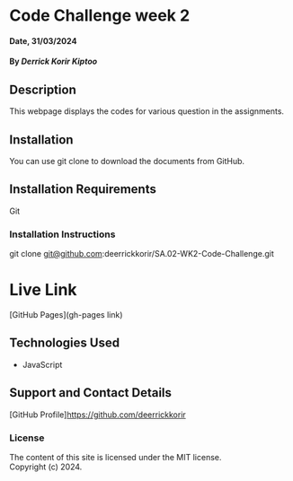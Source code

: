 # Code Challenge week 2

#### Date, 31/03/2024

#### By *Derrick Korir Kiptoo*

## Description
This webpage displays the codes for various question in the assignments.

## Installation
You can use git clone to download the documents from GitHub.

## Installation Requirements
Git

### Installation Instructions
 git clone git@github.com:deerrickkorir/SA.02-WK2-Code-Challenge.git

# Live Link
[GitHub Pages](gh-pages link)

## Technologies Used
- JavaScript

## Support and Contact Details
[GitHub Profile]https://github.com/deerrickkorir

### License
The content of this site is licensed under the MIT license.  
Copyright (c) 2024.
